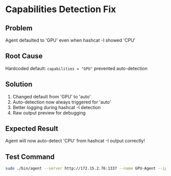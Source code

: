 # Capabilities Detection Fix

## Problem
Agent defaulted to 'GPU' even when hashcat -I showed 'CPU'

## Root Cause
Hardcoded default: `capabilities = "GPU"` prevented auto-detection

## Solution
1. Changed default from 'GPU' to 'auto'
2. Auto-detection now always triggered for 'auto'
3. Better logging during hashcat -I detection
4. Raw output preview for debugging

## Expected Result
Agent will now auto-detect 'CPU' from hashcat -I output correctly!

## Test Command
```bash
sudo ./bin/agent --server http://172.15.2.76:1337 --name GPU-Agent --ip "30.30.30.39" --agent-key "3730b5d6"
```
